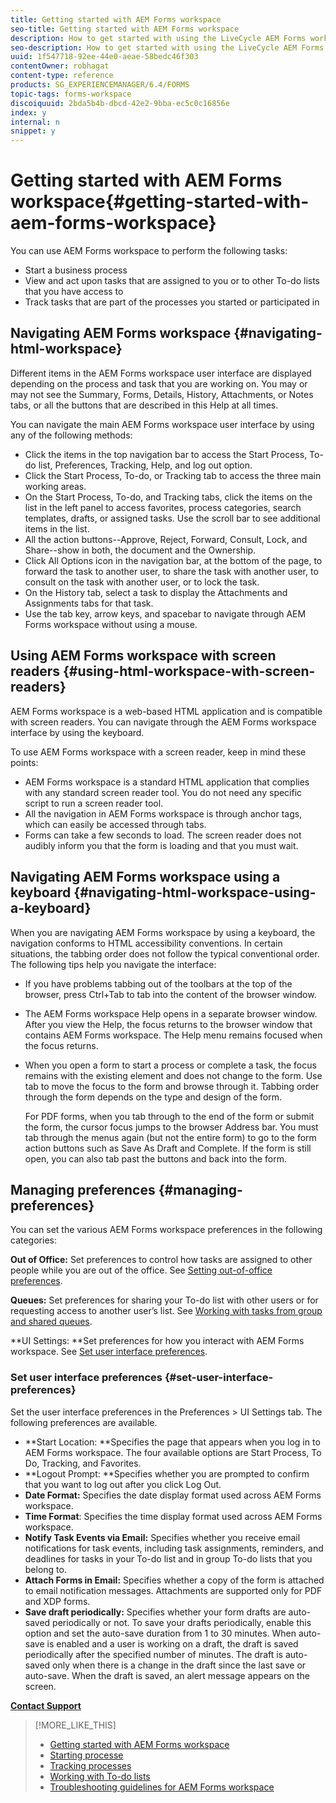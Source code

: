 ```yaml
---
title: Getting started with AEM Forms workspace
seo-title: Getting started with AEM Forms workspace
description: How to get started with using the LiveCycle AEM Forms workspace to manage your business automation processes.
seo-description: How to get started with using the LiveCycle AEM Forms workspace to manage your business automation processes.
uuid: 1f547718-92ee-44e0-aeae-58bedc46f303
contentOwner: robhagat
content-type: reference
products: SG_EXPERIENCEMANAGER/6.4/FORMS
topic-tags: forms-workspace
discoiquuid: 2bda5b4b-dbcd-42e2-9bba-ec5c0c16856e
index: y
internal: n
snippet: y
---
```


# Getting started with AEM Forms workspace{#getting-started-with-aem-forms-workspace}

You can use AEM Forms workspace to perform the following tasks:

* Start a business process
* View and act upon tasks that are assigned to you or to other To-do lists that you have access to
* Track tasks that are part of the processes you started or participated in

## Navigating&nbsp;AEM Forms workspace {#navigating-html-workspace}

Different items in the AEM Forms workspace user interface are displayed depending on the process and task that you are working on. You may or may not see the Summary, Forms, Details, History, Attachments, or Notes tabs, or all the buttons that are described in this Help at all times.

You can navigate the main AEM Forms workspace user interface by using any of the following methods:

* Click the items in the top navigation bar to access the Start Process, To-do list, Preferences, Tracking, Help, and log out option.
* Click the Start Process, To-do, or Tracking tab to access the three main working areas.
* On the Start Process, To-do, and Tracking tabs, click the items on the list in the left panel to access favorites, process categories, search templates, drafts, or assigned tasks. Use the scroll bar to see additional items in the list.
* All the action buttons--Approve, Reject, Forward, Consult, Lock, and Share--show in both, the document and the Ownership.
* Click All Options icon in the navigation bar, at the bottom of the page, to forward the task to another user, to share the task with another user, to consult on the task with another user, or to lock the task.
* On the History tab, select a task to display the Attachments and Assignments tabs for that task.
* Use the tab key, arrow keys, and spacebar to navigate through AEM Forms workspace without using a mouse.

## Using AEM Forms workspace&nbsp;with screen readers {#using-html-workspace-with-screen-readers}

AEM Forms workspace is a web-based HTML application and is compatible with screen readers. You can navigate through the AEM Forms workspace interface by using the keyboard.

To use AEM Forms workspace with a screen reader, keep in mind these points:

* AEM Forms workspace is a standard HTML application that complies with any standard screen reader tool. You do not need any specific script to run a screen reader tool.
* All the navigation in AEM Forms workspace is through anchor tags, which can easily be accessed through tabs.
* Forms can take a few seconds to load. The screen reader does not audibly inform you that the form is loading and that you must wait.

## Navigating AEM Forms workspace&nbsp;using a keyboard {#navigating-html-workspace-using-a-keyboard}

When you are navigating AEM Forms workspace by using a keyboard, the navigation conforms to HTML accessibility conventions. In certain situations, the tabbing order does not follow the typical conventional order. The following tips help you navigate the interface:

* If you have problems tabbing out of the toolbars at the top of the browser, press Ctrl+Tab to tab into the content of the browser window.
* The AEM Forms workspace Help opens in a separate browser window. After you view the Help, the focus returns to the browser window that contains AEM Forms workspace. The Help menu remains focused when the focus returns.
* When you open a form to start a process or complete a task, the focus remains with the existing element and does not change to the form. Use tab to move the focus to the form and browse through it. Tabbing order through the form depends on the type and design of the form.

  For PDF forms, when you tab through to the end of the form or submit the form, the cursor focus jumps to the browser Address bar. You must tab through the menus again (but not the entire form) to go to the form action buttons such as Save As Draft and Complete. If the form is still open, you can also tab past the buttons and back into the form.

## Managing preferences {#managing-preferences}

You can set the various AEM Forms workspace preferences in the following categories:

**Out of Office:** Set preferences to control how tasks are assigned to other people while you are out of the office. See [Setting out-of-office preferences](../../forms/using/todo-lists.md#main-pars-heading-22).

**Queues:** Set preferences for sharing your To-do list with other users or for requesting access to another user’s list. See [Working with tasks from group and shared queues](../../forms/using/todo-lists.md#main-pars-heading-19).

**UI Settings: **Set preferences for how you interact with AEM Forms workspace. See [Set user interface preferences](../../forms/using/getting-started-livecycle-html-workspace.md#main-pars-heading-5).

### Set user interface preferences {#set-user-interface-preferences}

Set the user interface preferences in the Preferences &gt; UI Settings tab. The following preferences are available.

* **Start Location: **Specifies the page that appears when you log in to AEM Forms workspace. The four available options are Start Process, To Do, Tracking, and Favorites.
* **Logout Prompt: **Specifies whether you are prompted to confirm that you want to log out after you click Log Out.
* **Date Format:** Specifies the date display format used across AEM Forms workspace.
* **Time Format**: Specifies the time display format used across AEM Forms workspace.
* **Notify Task Events via Email:** Specifies whether you receive email notifications for task events, including task assignments, reminders, and deadlines for tasks in your To-do list and in group To-do lists that you belong to.
* **Attach Forms in Email:** Specifies whether a copy of the form is attached to email notification messages. Attachments are supported only for PDF and XDP forms.
* **Save draft periodically:** Specifies whether your form drafts are auto-saved periodically or not. To save your drafts periodically, enable this option and set the auto-save duration from 1 to 30 minutes. When auto-save is enabled and a user is working on a draft, the draft is saved periodically after the specified number of minutes. The draft is auto-saved only when there is a change in the draft since the last save or auto-save. When the draft is saved, an alert message appears on the screen.

[**Contact Support**](https://www.adobe.com/account/sign-in.supportportal.html)

>[!MORE_LIKE_THIS]
>
>* [Getting started with AEM Forms workspace](../../forms/using/getting-started-livecycle-html-workspace.md)
>* [Starting processe](../../forms/using/starting-processes.md)
>* [Tracking processes](../../forms/using/tracking-processes.md)
>* [Working with To-do lists](../../forms/using/todo-lists.md)
>* [Troubleshooting guidelines for AEM Forms workspace](../../forms/using/troubleshooting-guidelines-html-workspace.md)
